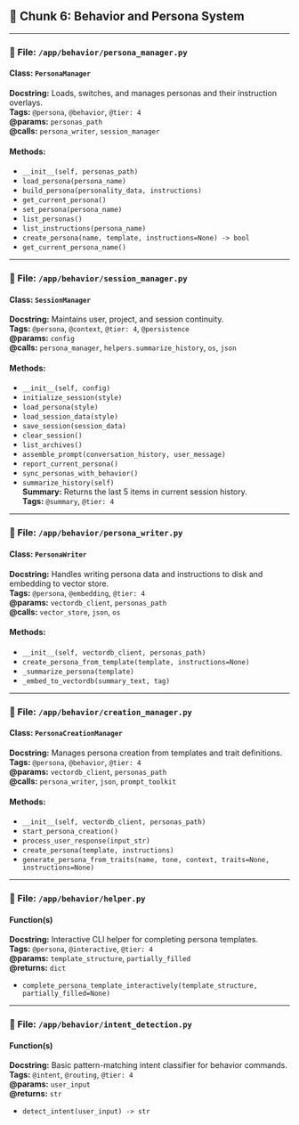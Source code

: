 ## 🧬 Chunk 6: Behavior and Persona System

---

### 📄 File: `/app/behavior/persona_manager.py`
#### Class: `PersonaManager`  
**Docstring:** Loads, switches, and manages personas and their instruction overlays.  
**Tags:** `@persona`, `@behavior`, `@tier: 4`  
**@params:** `personas_path`  
**@calls:** `persona_writer`, `session_manager`

#### Methods:
- `__init__(self, personas_path)`
- `load_persona(persona_name)`
- `build_persona(personality_data, instructions)`
- `get_current_persona()`
- `set_persona(persona_name)`
- `list_personas()`
- `list_instructions(persona_name)`
- `create_persona(name, template, instructions=None) -> bool`
- `get_current_persona_name()`

---

### 📄 File: `/app/behavior/session_manager.py`
#### Class: `SessionManager`  
**Docstring:** Maintains user, project, and session continuity.  
**Tags:** `@persona`, `@context`, `@tier: 4`, `@persistence`  
**@params:** `config`  
**@calls:** `persona_manager`, `helpers.summarize_history`, `os`, `json`

#### Methods:
- `__init__(self, config)`
- `initialize_session(style)`
- `load_persona(style)`
- `load_session_data(style)`
- `save_session(session_data)`
- `clear_session()`
- `list_archives()`
- `assemble_prompt(conversation_history, user_message)`
- `report_current_persona()`
- `sync_personas_with_behavior()`
- `summarize_history(self)`  
  **Summary:** Returns the last 5 items in current session history.  
  **Tags:** `@summary`, `@tier: 4`

---

### 📄 File: `/app/behavior/persona_writer.py`
#### Class: `PersonaWriter`  
**Docstring:** Handles writing persona data and instructions to disk and embedding to vector store.  
**Tags:** `@persona`, `@embedding`, `@tier: 4`  
**@params:** `vectordb_client`, `personas_path`  
**@calls:** `vector_store`, `json`, `os`

#### Methods:
- `__init__(self, vectordb_client, personas_path)`
- `create_persona_from_template(template, instructions=None)`
- `_summarize_persona(template)`
- `_embed_to_vectordb(summary_text, tag)`

---

### 📄 File: `/app/behavior/creation_manager.py`
#### Class: `PersonaCreationManager`  
**Docstring:** Manages persona creation from templates and trait definitions.  
**Tags:** `@persona`, `@behavior`, `@tier: 4`  
**@params:** `vectordb_client`, `personas_path`  
**@calls:** `persona_writer`, `json`, `prompt_toolkit`

#### Methods:
- `__init__(self, vectordb_client, personas_path)`
- `start_persona_creation()`
- `process_user_response(input_str)`
- `create_persona(template, instructions)`
- `generate_persona_from_traits(name, tone, context, traits=None, instructions=None)`

---

### 📄 File: `/app/behavior/helper.py`
#### Function(s)  
**Docstring:** Interactive CLI helper for completing persona templates.  
**Tags:** `@persona`, `@interactive`, `@tier: 4`  
**@params:** `template_structure`, `partially_filled`  
**@returns:** `dict`

- `complete_persona_template_interactively(template_structure, partially_filled=None)`

---

### 📄 File: `/app/behavior/intent_detection.py`
#### Function(s)  
**Docstring:** Basic pattern-matching intent classifier for behavior commands.  
**Tags:** `@intent`, `@routing`, `@tier: 4`  
**@params:** `user_input`  
**@returns:** `str`

- `detect_intent(user_input) -> str`
